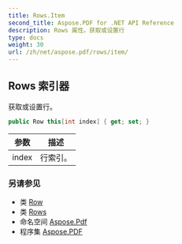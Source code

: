 ```yaml
---
title: Rows.Item
second_title: Aspose.PDF for .NET API Reference
description: Rows 属性。获取或设置行
type: docs
weight: 30
url: /zh/net/aspose.pdf/rows/item/
---
```

## Rows 索引器

获取或设置行。

```csharp
public Row this[int index] { get; set; }
```

| 参数 | 描述 |
| --- | --- |
| index | 行索引。 |

### 另请参见

* 类 [Row](../../row/)
* 类 [Rows](../)
* 命名空间 [Aspose.Pdf](../../../aspose.pdf/)
* 程序集 [Aspose.PDF](../../../)